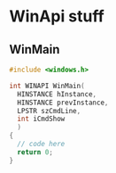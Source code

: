 # WinApi stuff

## WinMain

```c
#include <windows.h>

int WINAPI WinMain(
  HINSTANCE hInstance,
  HINSTANCE prevInstance,
  LPSTR szCmdLine,
  int iCmdShow
  )
{
  // code here
  return 0;
}
```
